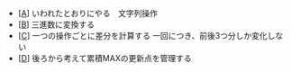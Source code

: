 - [[A](https://atcoder.jp/contests/abc372/tasks/abc372_a)]
	 いわれたとおりにやる　文字列操作
- [[B](https://atcoder.jp/contests/abc372/tasks/abc372_b)]
	 三進数に変換する
- [[C](https://atcoder.jp/contests/abc372/tasks/abc372_c)]
	 一つの操作ごとに差分を計算する
	 一回につき、前後3つ分しか変化しない
- [[D](https://atcoder.jp/contests/abc372/tasks/abc372_d)]
	 後ろから考えて累積MAXの更新点を管理する
	 
	 